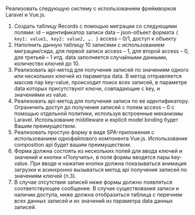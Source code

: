 Реализовать следующую систему с использованием фреймворков Laravel и Vue.js.

1. Создать таблицу Records с помощью миграции со следующими полями:
id – идентификатор записи
data – json-объект формата `{ key1: value1, key2: value2, …. }`
access – 0/1, доступ к объекту
2. Наполнить данную таблицу 10 записями с использованием миграции/сида, для первой записи access – 1, для второй access – 0, для третьей – 1 итд. data заполняется случайными данными, количество ключей до 10.
3. Реализовать api-метод для получения записей по значениям одного или нескольких ключей из параметра data. В метод отправляется массив пар key-value, происходит поиск всех записей, в параметре data которых присутствуют ключи, совпадающие с key, и значениями из value.
4. Реализовать api-метод для получения записи по ее идентификатору. Ограничить доступ до получения записей с полем access – 0 с помощью отдельной политики, используя встроенные механизмы Laravel. Использование middleware и explicit model binding будет Вашим преимуществом.
5. Реализовать простую форму в виде SPA-приложения с использованием однофайлового компонента Vue.js. Использование composition api будет вашим преимуществом.
6. Форма должна состоять из нескольких полей для ввода ключей и значений и кнопки «Получить», в поля формы вводятся пары key-value. При вводе и нажатии кнопки должна показываться анимация загрузки и асинхронно вызываться метод api получения записей по значениям ключей (п.3).
7. В случае отсутствия записей ниже формы должно появляться соответствующее сообщение. В случае существования записи и наличии 	доступа, ниже должна отобразиться 	таблица с перечнем всех данных записей и их значений из параметра data данных записей.
